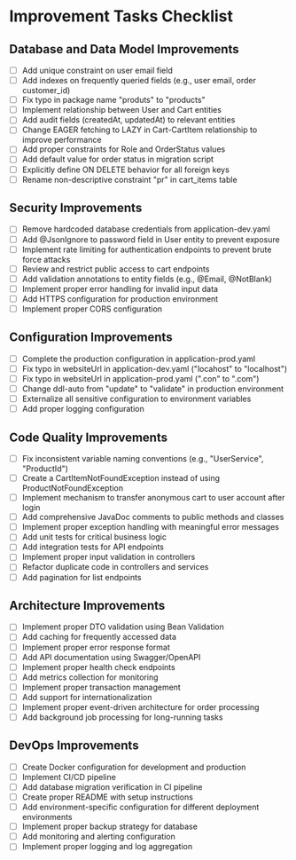 # Improvement Tasks Checklist

## Database and Data Model Improvements
- [ ] Add unique constraint on user email field
- [ ] Add indexes on frequently queried fields (e.g., user email, order customer_id)
- [ ] Fix typo in package name "produts" to "products"
- [ ] Implement relationship between User and Cart entities
- [ ] Add audit fields (createdAt, updatedAt) to relevant entities
- [ ] Change EAGER fetching to LAZY in Cart-CartItem relationship to improve performance
- [ ] Add proper constraints for Role and OrderStatus values
- [ ] Add default value for order status in migration script
- [ ] Explicitly define ON DELETE behavior for all foreign keys
- [ ] Rename non-descriptive constraint "pr" in cart_items table

## Security Improvements
- [ ] Remove hardcoded database credentials from application-dev.yaml
- [ ] Add @JsonIgnore to password field in User entity to prevent exposure
- [ ] Implement rate limiting for authentication endpoints to prevent brute force attacks
- [ ] Review and restrict public access to cart endpoints
- [ ] Add validation annotations to entity fields (e.g., @Email, @NotBlank)
- [ ] Implement proper error handling for invalid input data
- [ ] Add HTTPS configuration for production environment
- [ ] Implement proper CORS configuration

## Configuration Improvements
- [ ] Complete the production configuration in application-prod.yaml
- [ ] Fix typo in websiteUrl in application-dev.yaml ("locahost" to "localhost")
- [ ] Fix typo in websiteUrl in application-prod.yaml (".con" to ".com")
- [ ] Change ddl-auto from "update" to "validate" in production environment
- [ ] Externalize all sensitive configuration to environment variables
- [ ] Add proper logging configuration

## Code Quality Improvements
- [ ] Fix inconsistent variable naming conventions (e.g., "UserService", "ProductId")
- [ ] Create a CartItemNotFoundException instead of using ProductNotFoundException
- [ ] Implement mechanism to transfer anonymous cart to user account after login
- [ ] Add comprehensive JavaDoc comments to public methods and classes
- [ ] Implement proper exception handling with meaningful error messages
- [ ] Add unit tests for critical business logic
- [ ] Add integration tests for API endpoints
- [ ] Implement proper input validation in controllers
- [ ] Refactor duplicate code in controllers and services
- [ ] Add pagination for list endpoints

## Architecture Improvements
- [ ] Implement proper DTO validation using Bean Validation
- [ ] Add caching for frequently accessed data
- [ ] Implement proper error response format
- [ ] Add API documentation using Swagger/OpenAPI
- [ ] Implement proper health check endpoints
- [ ] Add metrics collection for monitoring
- [ ] Implement proper transaction management
- [ ] Add support for internationalization
- [ ] Implement proper event-driven architecture for order processing
- [ ] Add background job processing for long-running tasks

## DevOps Improvements
- [ ] Create Docker configuration for development and production
- [ ] Implement CI/CD pipeline
- [ ] Add database migration verification in CI pipeline
- [ ] Create proper README with setup instructions
- [ ] Add environment-specific configuration for different deployment environments
- [ ] Implement proper backup strategy for database
- [ ] Add monitoring and alerting configuration
- [ ] Implement proper logging and log aggregation